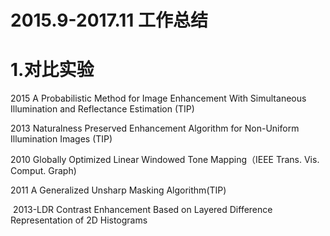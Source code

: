 # 2015.9-2017.11 工作总结
# 1.对比实验
  2015 A Probabilistic Method for Image Enhancement With Simultaneous Illumination and Reflectance Estimation (TIP)
  
  2013 Naturalness Preserved Enhancement Algorithm for Non-Uniform Illumination Images (TIP)
  
  2010 Globally Optimized Linear Windowed Tone Mapping（IEEE Trans. Vis. Comput. Graph)
  
  2011 A Generalized Unsharp Masking Algorithm(TIP)
  
  2013-LDR Contrast Enhancement Based on Layered Difference Representation of 2D Histograms
